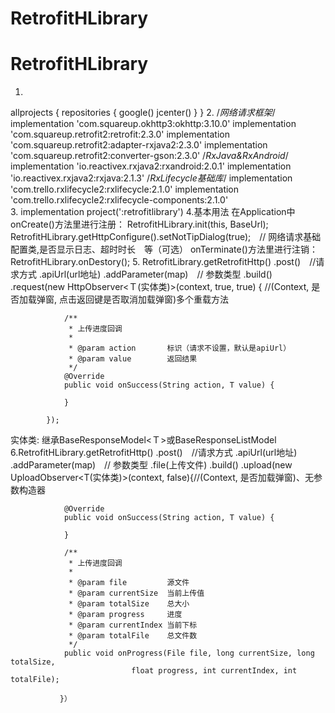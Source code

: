 # RetrofitHLibrary
# RetrofitHLibrary
1.
allprojects {
    repositories {
        google()
        jcenter()
    }
}
2.
   /*网络请求框架*/
    implementation 'com.squareup.okhttp3:okhttp:3.10.0'
    implementation 'com.squareup.retrofit2:retrofit:2.3.0'
    implementation 'com.squareup.retrofit2:adapter-rxjava2:2.3.0'
    implementation 'com.squareup.retrofit2:converter-gson:2.3.0'
    /*RxJava&RxAndroid*/
    implementation 'io.reactivex.rxjava2:rxandroid:2.0.1'
    implementation 'io.reactivex.rxjava2:rxjava:2.1.3'
    /*RxLifecycle基础库*/
    implementation 'com.trello.rxlifecycle2:rxlifecycle:2.1.0'
    implementation 'com.trello.rxlifecycle2:rxlifecycle-components:2.1.0'  
3.
   implementation project(':retrofitlibrary')
4.基本用法
 在Application中onCreate()方法里进行注册：
  RetrofitHLibrary.init(this, BaseUrl);
  RetrofitHLibrary.getHttpConfigure().setNotTipDialog(true);　// 网络请求基础配置类,是否显示日志、超时时长　等（可选）
onTerminate()方法里进行注销：
 RetrofitHLibrary.onDestory();
5.
  RetrofitLibrary.getRetrofitHttp()
       .post()　//请求方式
       .apiUrl(url地址)
       .addParameter(map)　// 参数类型
       .build()
       .request(new HttpObserver<Ｔ(实体类)>(context, true, true) { //(Context, 是否加载弹窗, 点击返回键是否取消加载弹窗)多个重载方法
         
                /**
                 * 上传进度回调
                 *
                 * @param action       标识（请求不设置，默认是apiUrl）
                 * @param value        返回结果
                 */
                @Override
                public void onSuccess(String action, T value) {
               
                }
                
            });
            
实体类: 继承BaseResponseModel<Ｔ>或BaseResponseListModel<T>
6.RetrofitHLibrary.getRetrofitHttp()
       .post()　//请求方式
       .apiUrl(url地址)
       .addParameter(map)　// 参数类型
       .file(上传文件)
       .build()
       .upload(new UploadObserver<T(实体类)>(context, false){//(Context, 是否加载弹窗)、无参数构造器
 
                @Override
                public void onSuccess(String action, T value) {
               
                }
                
                /**
                 * 上传进度回调
                 *
                 * @param file         源文件
                 * @param currentSize  当前上传值
                 * @param totalSize    总大小
                 * @param progress     进度
                 * @param currentIndex 当前下标
                 * @param totalFile    总文件数
                 */
                public void onProgress(File file, long currentSize, long totalSize, 
                               float progress, int currentIndex, int totalFile);
 
               }）
  
